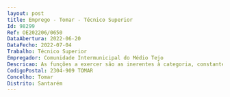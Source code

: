 ```yaml
--- 
layout: post
title: Emprego - Tomar - Técnico Superior
Id: 98299
Ref: OE202206/0650
DataAbertura: 2022-06-20
DataFecho: 2022-07-04
Trabalho: Técnico Superior
Empregador: Comunidade Intermunicipal do Médio Tejo
Descricao: As funções a exercer são as inerentes à categoria, constantes no anexo à LTFP, às quais corresponde o grau 3 de complexidade funcional e em conformidade com o estabelecido no mapa de pessoal aprovado para o ano 2022  Atividade 5   Carreira e Categoria de Técnico Superior, designadamente Atividade 5   Apoio na elaboração de planos, programas e instrumentos de natureza estratégica bem como colaboração na respetiva implementação e no desenvolvimento de projetos intermunicipais, no âmbito da gestão dos recursos naturais, conservação da natureza, nomeadamente na gestão reordenamento florestal, na adaptação  mitigação das alterações climáticas e promoção de uma economia circular  Apoio no exercício das atribuições e competências da CIMT decorrentes da lei, em particular nas áreas gestão florestal, designadamente na implementação do sistema nacional de gestão integrada de fogos rurais, nas alterações climáticas e economia circular  Apoio na elaboração de documentação técnica em matéria da gestão dos recursos naturais, gestão florestal e adaptação  mitigação das alterações climáticas  Apoio na elaboração e acompanhamento de candidaturas a fundos comunitários ou outras fontes de financiamento para a implementação das iniciativas e projetos intermunicipais desta unidade orgânica  Apoio na articulação entre a CIMT, municípios, serviços da administração central, parceiros regionais e demais entidades para o adequado desenvolvimento dos projetos e iniciativas de interesse intermunicipal  Apoio na gestão integrada de combate a espécies invasoras  Apoio técnico nas atividades a promover no âmbito do gabinete técnico florestal intermunicipal  Apoio desempenho de ações de líder de brigada técnico de acompanhamento das brigadas de sapadores florestais, conforme regulamento interno da CIMT (regulamento nº 246 2020 de 17 de março de 2020)  Apoio no desenvolvimento dos procedimentos técnicos inerentes à contratação pública e acompanhamento na execução dos contratos na respetiva área de atuação  Colaboração com os vários serviços da CIMT  Apoio na produção, validação, estruturação e integração de informação conteúdos georreferenciados, agregados, em ambiente SIG.
CodigoPostal: 2304-909 TOMAR
Concelho: Tomar
Distrito: Santarém
--- 
```

